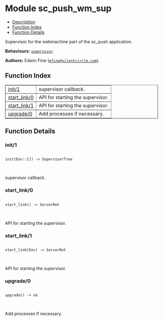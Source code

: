 

# Module sc_push_wm_sup #
* [Description](#description)
* [Function Index](#index)
* [Function Details](#functions)

Supervisor for the webmachine part of the sc_push application.

__Behaviours:__ [`supervisor`](supervisor.md).

__Authors:__ Edwin Fine ([`efine@silentcircle.com`](mailto:efine@silentcircle.com)).

<a name="index"></a>

## Function Index ##


<table width="100%" border="1" cellspacing="0" cellpadding="2" summary="function index"><tr><td valign="top"><a href="#init-1">init/1</a></td><td>supervisor callback.</td></tr><tr><td valign="top"><a href="#start_link-0">start_link/0</a></td><td>API for starting the supervisor.</td></tr><tr><td valign="top"><a href="#start_link-1">start_link/1</a></td><td>API for starting the supervisor.</td></tr><tr><td valign="top"><a href="#upgrade-0">upgrade/0</a></td><td>Add processes if necessary.</td></tr></table>


<a name="functions"></a>

## Function Details ##

<a name="init-1"></a>

### init/1 ###

<pre><code>
init(Env::[]) -&gt; SupervisorTree
</code></pre>
<br />

supervisor callback.

<a name="start_link-0"></a>

### start_link/0 ###

<pre><code>
start_link() -&gt; ServerRet
</code></pre>
<br />

API for starting the supervisor.

<a name="start_link-1"></a>

### start_link/1 ###

<pre><code>
start_link(Env) -&gt; ServerRet
</code></pre>
<br />

API for starting the supervisor.

<a name="upgrade-0"></a>

### upgrade/0 ###

<pre><code>
upgrade() -&gt; ok
</code></pre>
<br />

Add processes if necessary.

